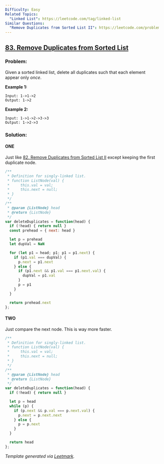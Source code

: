 ```yaml
---
Difficulty: Easy
Related Topics:
  "Linked List": https://leetcode.com/tag/linked-list
Similar Questions:
  "Remove Duplicates from Sorted List II": https://leetcode.com/problems/remove-duplicates-from-sorted-list-ii
---
```


## [83. Remove Duplicates from Sorted List](https://leetcode.com/problems/remove-duplicates-from-sorted-list/description/)

### Problem:

Given a sorted linked list, delete all duplicates such that each element appear only *once*.

**Example 1:**

```
Input: 1->1->2
Output: 1->2
```

**Example 2:**

```
Input: 1->1->2->3->3
Output: 1->2->3
```

### Solution:

#### ONE

Just like [82. Remove Duplicates from Sorted List II](./082.%20Remove%20Duplicates%20from%20Sorted%20List%20II.md) except keeping the first duplicate node.

```javascript
/**
 * Definition for singly-linked list.
 * function ListNode(val) {
 *     this.val = val;
 *     this.next = null;
 * }
 */
/**
 * @param {ListNode} head
 * @return {ListNode}
 */
var deleteDuplicates = function(head) {
  if (!head) { return null }
  const prehead = { next: head }

  let p = prehead
  let dupVal = NaN

  for (let p1 = head; p1; p1 = p1.next) {
    if (p1.val === dupVal) {
      p.next = p1.next
    } else {
      if (p1.next && p1.val === p1.next.val) {
        dupVal = p1.val
      }
      p = p1
    }
  }

  return prehead.next
};
```

#### TWO

Just compare the next node. This is way more faster.

```javascript
/**
 * Definition for singly-linked list.
 * function ListNode(val) {
 *     this.val = val;
 *     this.next = null;
 * }
 */
/**
 * @param {ListNode} head
 * @return {ListNode}
 */
var deleteDuplicates = function(head) {
  if (!head) { return null }

  let p = head
  while (p) {
    if (p.next && p.val === p.next.val) {
      p.next = p.next.next
    } else {
      p = p.next
    }
  }

  return head
};
```

*Template generated via [Leetmark](https://github.com/crimx/crx-leetmark).*

